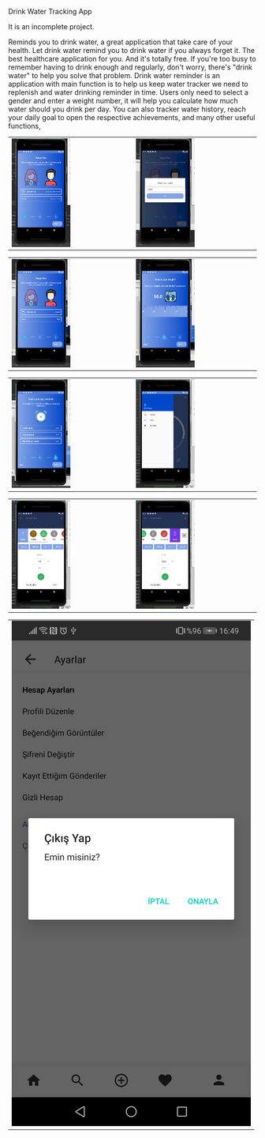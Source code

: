Drink Water Tracking App

It is an incomplete project.

Reminds you to drink water, a great application that take care of your health.
Let drink water remind you to drink water if you always forget it. The best healthcare application for you. And it's totally free.
If you're too busy to remember having to drink enough and regularly, don't worry, there's "drink water" to help you solve that problem.
Drink water reminder is an application with main function is to help us keep water tracker we need to replenish and water drinking reminder in time. 
Users only need to select a gender and enter a weight number, it will help you calculate how much water should you drink per day.
You can also tracker water history, reach your daily goal to open the respective achievements, and many other useful functions, 


<table><tr>
<td><img src="https://github.com/oguncan/DrinkWater/blob/master/waterPicture/water1.png" width="50%"/> </td>
<td><img src="https://github.com/oguncan/DrinkWater/blob/master/waterPicture/water2.png" width="50%"/></td>
</tr></table>

<table><tr>
<td><img src="https://github.com/oguncan/DrinkWater/blob/master/waterPicture/water3.png" width="50%"/> </td>
<td><img src="https://github.com/oguncan/DrinkWater/blob/master/waterPicture/water4.png" width="50%"/></td>
</tr></table>

<table><tr>
<td><img src="https://github.com/oguncan/DrinkWater/blob/master/waterPicture/water5.png" width="50%"/> </td>
<td><img src="https://github.com/oguncan/DrinkWater/blob/master/waterPicture/water6.png" width="50%"/></td>
</tr></table>

<table><tr>
<td><img src="https://github.com/oguncan/DrinkWater/blob/master/waterPicture/water7.png" width="50%"/> </td>
<td><img src="https://github.com/oguncan/DrinkWater/blob/master/waterPicture/water8.png" width="50%"/></td>
</tr></table>

<table><tr>
<td><img src="https://github.com/oguncan/umessage/blob/master/umessageImages/9.jpg" width="100%"/> </td>
</tr></table>

